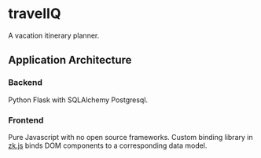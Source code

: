 # travelIQ

A vacation itinerary planner. 

## Application Architecture

### Backend

Python Flask with SQLAlchemy Postgresql.

### Frontend

Pure Javascript with no open source frameworks.  Custom binding library in [zk.js](/travel_app/static/lib/zk.js) binds DOM components to a corresponding data model.



